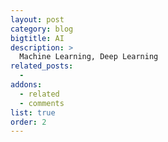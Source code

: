 ```yaml
---
layout: post
category: blog
bigtitle: AI
description: >
  Machine Learning, Deep Learning
related_posts:
  -
addons:
  - related
  - comments
list: true
order: 2
---
```

